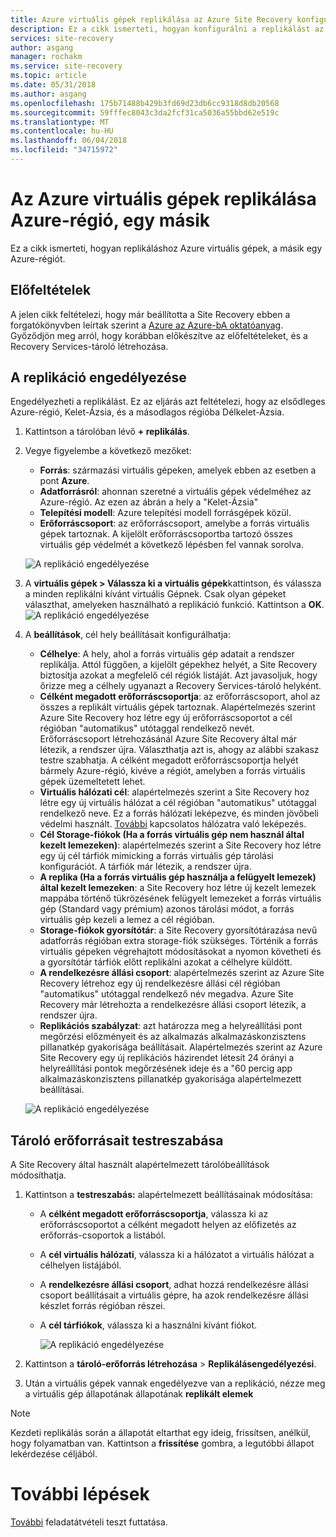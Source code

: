 ```yaml
---
title: Azure virtuális gépek replikálása az Azure Site Recovery konfigurálása |} Microsoft Docs
description: Ez a cikk ismerteti, hogyan konfigurálni a replikálást az Azure virtuális gépeken, a másik a Site Recovery segítségével egy Azure-régiót.
services: site-recovery
author: asgang
manager: rochakm
ms.service: site-recovery
ms.topic: article
ms.date: 05/31/2018
ms.author: asgang
ms.openlocfilehash: 175b71488b429b3fd69d23db6cc9318d8db20568
ms.sourcegitcommit: 59fffec8043c3da2fcf31ca5036a55bbd62e519c
ms.translationtype: MT
ms.contentlocale: hu-HU
ms.lasthandoff: 06/04/2018
ms.locfileid: "34715972"
---
```

# <a name="replicate-azure-virtual-machines-to-another-azure-region"></a>Az Azure virtuális gépek replikálása Azure-régió, egy másik



Ez a cikk ismerteti, hogyan replikáláshoz Azure virtuális gépek, a másik egy Azure-régiót.

## <a name="prerequisites"></a>Előfeltételek

A jelen cikk feltételezi, hogy már beállította a Site Recovery ebben a forgatókönyvben leírtak szerint a [Azure az Azure-bA oktatóanyag](azure-to-azure-tutorial-enable-replication.md). Győződjön meg arról, hogy korábban előkészítve az előfeltételeket, és a Recovery Services-tároló létrehozása.



## <a name="enable-replication"></a>A replikáció engedélyezése

Engedélyezheti a replikálást. Ez az eljárás azt feltételezi, hogy az elsődleges Azure-régió, Kelet-Ázsia, és a másodlagos régióba Délkelet-Ázsia.

1. Kattintson a tárolóban lévő **+ replikálás**.
2. Vegye figyelembe a következő mezőket:
    - **Forrás**: származási virtuális gépeken, amelyek ebben az esetben a pont **Azure**.
    - **Adatforrásról**: ahonnan szeretné a virtuális gépek védelméhez az Azure-régió. Az ezen az ábrán a hely a "Kelet-Ázsia"
    - **Telepítési modell**: Azure telepítési modell forrásgépek közül.
    - **Erőforráscsoport**: az erőforráscsoport, amelybe a forrás virtuális gépek tartoznak. A kijelölt erőforráscsoportba tartozó összes virtuális gép védelmét a következő lépésben fel vannak sorolva.

    ![A replikáció engedélyezése](./media/site-recovery-replicate-azure-to-azure/enabledrwizard1.png)

3. A **virtuális gépek > Válassza ki a virtuális gépek**kattintson, és válassza a minden replikálni kívánt virtuális Gépnek. Csak olyan gépeket választhat, amelyeken használható a replikáció funkció. Kattintson a **OK**.
    ![A replikáció engedélyezése](./media/site-recovery-replicate-azure-to-azure/virtualmachine_selection.png)

4. A **beállítások**, cél hely beállításait konfigurálhatja:

    - **Célhelye**: A hely, ahol a forrás virtuális gép adatait a rendszer replikálja. Attól függően, a kijelölt gépekhez helyét, a Site Recovery biztosítja azokat a megfelelő cél régiók listáját. Azt javasoljuk, hogy őrizze meg a célhely ugyanazt a Recovery Services-tároló helyként.
    - **Célként megadott erőforráscsoportja**: az erőforráscsoport, ahol az összes a replikált virtuális gépek tartoznak. Alapértelmezés szerint Azure Site Recovery hoz létre egy új erőforráscsoportot a cél régióban "automatikus" utótaggal rendelkező nevét. Erőforráscsoport létrehozásánál Azure Site Recovery által már létezik, a rendszer újra. Választhatja azt is, ahogy az alábbi szakasz testre szabhatja. A célként megadott erőforráscsoportja helyét bármely Azure-régió, kivéve a régiót, amelyben a forrás virtuális gépek üzemeltetett lehet.
    - **Virtuális hálózati cél**: alapértelmezés szerint a Site Recovery hoz létre egy új virtuális hálózat a cél régióban "automatikus" utótaggal rendelkező neve. Ez a forrás hálózati leképezve, és minden jövőbeli védelmi használt. [További](site-recovery-network-mapping-azure-to-azure.md) kapcsolatos hálózatra való leképezés.
    - **Cél Storage-fiókok (Ha a forrás virtuális gép nem használ által kezelt lemezeken)**: alapértelmezés szerint a Site Recovery hoz létre egy új cél tárfiók mimicking a forrás virtuális gép tárolási konfigurációt. A tárfiók már létezik, a rendszer újra.
    - **A replika (Ha a forrás virtuális gép használja a felügyelt lemezek) által kezelt lemezeken**: a Site Recovery hoz létre új kezelt lemezek mappába történő tükrözésének felügyelt lemezeket a forrás virtuális gép (Standard vagy prémium) azonos tárolási módot, a forrás virtuális gép kezeli a lemez a cél régióban.
    - **Storage-fiókok gyorsítótár**: a Site Recovery gyorsítótárazása nevű adatforrás régióban extra storage-fiók szükséges. Történik a forrás virtuális gépeken végrehajtott módosításokat a nyomon követheti és a gyorsítótár tárfiók előtt replikálni azokat a célhelyre küldött.
    - **A rendelkezésre állási csoport**: alapértelmezés szerint az Azure Site Recovery létrehoz egy új rendelkezésre állási cél régióban "automatikus" utótaggal rendelkező név megadva. Azure Site Recovery már létrehozta a rendelkezésre állási csoport létezik, a rendszer újra.
    - **Replikációs szabályzat**: azt határozza meg a helyreállítási pont megőrzési előzményeit és az alkalmazás alkalmazáskonzisztens pillanatkép gyakorisága beállításait. Alapértelmezés szerint az Azure Site Recovery egy új replikációs házirendet létesít 24 órányi a helyreállítási pontok megőrzésének ideje és a "60 percig app alkalmazáskonzisztens pillanatkép gyakorisága alapértelmezett beállításai.

    ![A replikáció engedélyezése](./media/site-recovery-replicate-azure-to-azure/enabledrwizard3.PNG)

## <a name="customize-target-resources"></a>Tároló erőforrásait testreszabása

A Site Recovery által használt alapértelmezett tárolóbeállítások módosíthatja.

1. Kattintson a **testreszabás:** alapértelmezett beállításainak módosítása:
    - A **célként megadott erőforráscsoportja**, válassza ki az erőforráscsoportot a célként megadott helyen az előfizetés az erőforrás-csoportok a listából.
    - A **cél virtuális hálózati**, válassza ki a hálózatot a virtuális hálózat a célhelyen listájából.
    - A **rendelkezésre állási csoport**, adhat hozzá rendelkezésre állási csoport beállításait a virtuális gépre, ha azok rendelkezésre állási készlet forrás régióban részei.
    - A **cél tárfiókok**, válassza ki a használni kívánt fiókot.

        ![A replikáció engedélyezése](./media/site-recovery-replicate-azure-to-azure/customize.PNG)

2. Kattintson a **tároló-erőforrás létrehozása** > **Replikálásengedélyezési**.
3. Után a virtuális gépek vannak engedélyezve van a replikáció, nézze meg a virtuális gép állapotának állapotának **replikált elemek**

>[!NOTE]
>Kezdeti replikálás során a állapotát eltarthat egy ideig, frissítsen, anélkül, hogy folyamatban van. Kattintson a **frissítése** gombra, a legutóbbi állapot lekérdezése céljából.
>

# <a name="next-steps"></a>További lépések

[További](site-recovery-test-failover-to-azure.md) feladatátvételi teszt futtatása.
